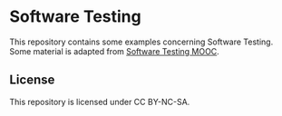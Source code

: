 # Software Testing

This repository contains some examples concerning Software Testing.
Some material is adapted from [Software Testing MOOC](https://github.com/SERG-Delft/mooc-software-testing).

## License

This repository is licensed under CC BY-NC-SA.

